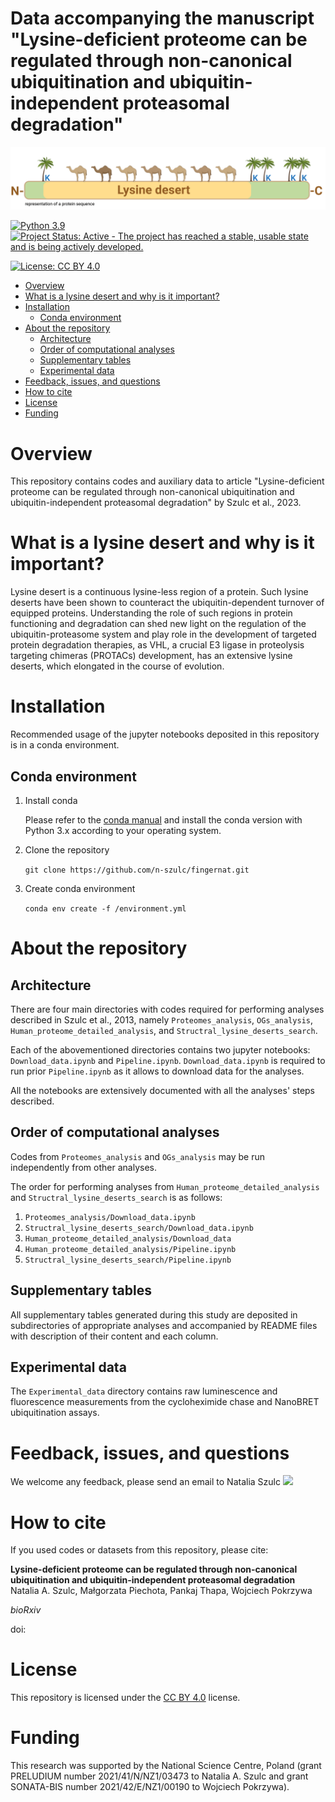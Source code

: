 # Data accompanying the manuscript "Lysine-deficient proteome can be regulated through non-canonical ubiquitination and ubiquitin-independent proteasomal degradation"

<img src="readme_pics/lysine_deserts_definition.png" width="900" class="center" />

[![Python 3.9](https://img.shields.io/badge/python-3.9-blue.svg)](https://www.python.org/downloads/release/python-360/)
[![Project Status: Active - The project has reached a stable, usable
state and is being actively
developed.](http://www.repostatus.org/badges/latest/active.svg)](http://www.repostatus.org/#active)


[![License: CC BY 4.0](https://i.creativecommons.org/l/by/4.0/88x31.png)](https://creativecommons.org/licenses/by/4.0/)

<!-- TOC depthFrom:1 depthTo:6 withLinks:1 updateOnSave:1 orderedList:0 -->

- [Overview](#overview)
- [What is a lysine desert and why is it important?](#what-is-a-lysine-desert-and-why-is-it-important)
- [Installation](#installation)
	- [Conda environment](#conda-environment)
- [About the repository](#about-the-repository)
	- [Architecture](#architecture)
	- [Order of computational analyses](#order-of-computational-analyses)
	- [Supplementary tables](#supplementary-tables)
	- [Experimental data](#experimental-data)
- [Feedback, issues, and questions](#feedback-issues-and-questions)
- [How to cite](#how-to-cite)
- [License](#license)
- [Funding](#funding)

<!-- /TOC -->


# Overview

This repository contains codes and auxiliary data to article "Lysine-deficient proteome can be regulated through non-canonical ubiquitination and ubiquitin-independent proteasomal degradation" by Szulc et al., 2023.

# What is a lysine desert and why is it important?

Lysine desert is a continuous lysine-less region of a protein. Such lysine deserts have been shown to counteract the ubiquitin-dependent turnover of equipped proteins. Understanding the role of such regions in protein functioning and degradation can shed new light on the regulation of the ubiquitin-proteasome system and play role in the development of targeted protein degradation therapies, as VHL, a crucial E3 ligase in proteolysis targeting chimeras (PROTACs) development, has an extensive lysine deserts, which elongated in the course of evolution.

# Installation

Recommended usage of the jupyter notebooks deposited in this repository is in a conda environment.

## Conda environment

1. Install conda

      Please refer to the [conda manual](https://docs.conda.io/projects/conda/en/latest/user-guide/install/index.html) and install the conda version with Python 3.x according to your operating system.

2. Clone the repository

      `git clone https://github.com/n-szulc/fingernat.git`

3. Create conda environment

      `conda env create -f /environment.yml`

# About the repository

## Architecture

There are four main directories with codes required for performing analyses described in Szulc et al., 2013, namely `Proteomes_analysis`, `OGs_analysis`, `Human_proteome_detailed_analysis`, and `Structral_lysine_deserts_search`.

Each of the abovementioned directories contains two jupyter notebooks: `Download_data.ipynb` and `Pipeline.ipynb`. `Download_data.ipynb` is required to run prior `Pipeline.ipynb` as it allows to download data for the analyses.

All the notebooks are extensively documented with all the analyses' steps described.

## Order of computational analyses

Codes from `Proteomes_analysis` and `OGs_analysis` may be run independently from other analyses.

The order for performing analyses from `Human_proteome_detailed_analysis` and `Structral_lysine_deserts_search` is as follows:
1. `Proteomes_analysis/Download_data.ipynb`
2. `Structral_lysine_deserts_search/Download_data.ipynb`
3. `Human_proteome_detailed_analysis/Download_data`
4. `Human_proteome_detailed_analysis/Pipeline.ipynb`
5. `Structral_lysine_deserts_search/Pipeline.ipynb`

## Supplementary tables

All supplementary tables generated during this study are deposited in subdirectories of appropriate analyses and accompanied by README files with description of their content and each column.

## Experimental data

The `Experimental_data` directory contains raw luminescence and fluorescence measurements from the cycloheximide chase and NanoBRET ubiquitination assays.

# Feedback, issues, and questions

We welcome any feedback, please send an email to Natalia Szulc ![](https://img.shields.io/badge/nszulc-%40iimcb.gov.pl-brightgreen)

# How to cite

If you used codes or datasets from this repository, please cite:

**Lysine-deficient proteome can be regulated through non-canonical ubiquitination and ubiquitin-independent proteasomal degradation**  
Natalia A. Szulc, Małgorzata Piechota, Pankaj Thapa, Wojciech Pokrzywa

<i>bioRxiv</i>

doi:

# License

This repository is licensed under the [CC BY 4.0](https://creativecommons.org/licenses/by/4.0/) license.

# Funding

This research was supported by the National Science Centre, Poland (grant PRELUDIUM number 2021/41/N/NZ1/03473 to Natalia A. Szulc and grant SONATA-BIS number 2021/42/E/NZ1/00190 to Wojciech Pokrzywa).
